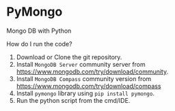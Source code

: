 # PyMongo
Mongo DB with Python

How do I run the code?
1. Download or Clone the git repository.
2. Install `MongoDB Server` community server from https://www.mongodb.com/try/download/community. 
3. Install `MongoDB Compass` community version from https://www.mongodb.com/try/download/compass
4. Install `pymongo` library using `pip install pymongo`.
5. Run the python script from the cmd/IDE.